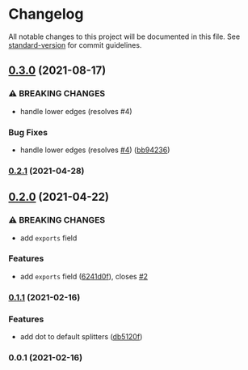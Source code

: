 # Changelog

All notable changes to this project will be documented in this file. See [standard-version](https://github.com/conventional-changelog/standard-version) for commit guidelines.

## [0.3.0](https://github.com/unjs/scule/compare/v0.2.1...v0.3.0) (2021-08-17)


### ⚠ BREAKING CHANGES

* handle lower edges (resolves #4)

### Bug Fixes

* handle lower edges (resolves [#4](https://github.com/unjs/scule/issues/4)) ([bb94236](https://github.com/unjs/scule/commit/bb942369b2548b995aefc306a0e0f3fbba923426))

### [0.2.1](https://github.com/unjs/scule/compare/v0.2.0...v0.2.1) (2021-04-28)

## [0.2.0](https://github.com/unjs/scule/compare/v0.1.1...v0.2.0) (2021-04-22)


### ⚠ BREAKING CHANGES

* add `exports` field

### Features

* add `exports` field ([6241d0f](https://github.com/unjs/scule/commit/6241d0f2b4892c5edc820fb2271b6666ef564af0)), closes [#2](https://github.com/unjs/scule/issues/2)

### [0.1.1](https://github.com/unjs/scule/compare/v0.1.0...v0.1.1) (2021-02-16)


### Features

* add dot to default splitters ([db5120f](https://github.com/unjs/scule/commit/db5120fddf22850255f7c0d1283aad7d8c53cf5b))

### 0.0.1 (2021-02-16)
